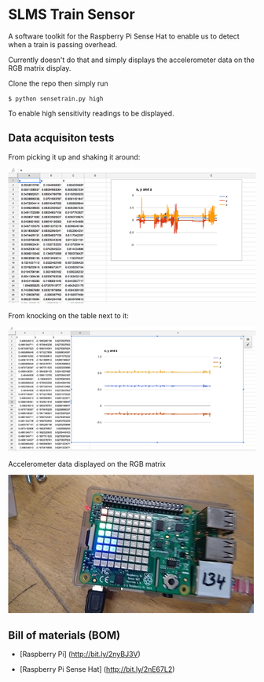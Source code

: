 # SLMS Train Sensor

A software toolkit for the Raspberry Pi Sense Hat to enable us to detect when a
train is passing overhead.

Currently doesn't do that and simply displays the accelerometer data on the RGB
matrix display.

Clone the repo then simply run
```shell
$ python sensetrain.py high
```

To enable high sensitivity readings to be displayed.

## Data acquisiton tests

From picking it up and shaking it around:  

![alt text](images/shaking-it.png "Picking it up and shaking it around data")

From knocking on the table next to it:  

![alt text](images/knocking-it.png "Knocking on the table next to it data")

Accelerometer data displayed on the RGB matrix

![alt text](images/rgb-matrix.jpg "RGB matrix accelerometer data")

## Bill of materials (BOM)  

* [Raspberry Pi] (http://bit.ly/2nyBJ3V)

* [Raspberry Pi Sense Hat] (http://bit.ly/2nE67L2)

